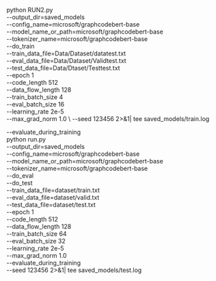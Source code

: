 python RUN2.py \
    --output_dir=saved_models \
    --config_name=microsoft/graphcodebert-base \
    --model_name_or_path=microsoft/graphcodebert-base \
    --tokenizer_name=microsoft/graphcodebert-base \
    --do_train \
    --train_data_file=Data/Dataset/datatest.txt \
    --eval_data_file=Data/Dataset/Validtest.txt \
    --test_data_file=Data/Dtaset/Testtest.txt \
    --epoch 1 \
    --code_length 512 \
    --data_flow_length 128 \
    --train_batch_size 4 \
    --eval_batch_size 16 \
    --learning_rate 2e-5 \
    --max_grad_norm 1.0 \ 
    --seed 123456 2>&1| tee saved_models/train.log

    
--evaluate_during_training \
python run.py \
    --output_dir=saved_models \
    --config_name=microsoft/graphcodebert-base \
    --model_name_or_path=microsoft/graphcodebert-base \
    --tokenizer_name=microsoft/graphcodebert-base \
    --do_eval \
    --do_test \
    --train_data_file=dataset/train.txt \
    --eval_data_file=dataset/valid.txt \
    --test_data_file=dataset/test.txt \
    --epoch 1 \
    --code_length 512 \
    --data_flow_length 128 \
    --train_batch_size 64 \
    --eval_batch_size 32 \
    --learning_rate 2e-5 \
    --max_grad_norm 1.0 \
    --evaluate_during_training \
    --seed 123456 2>&1| tee saved_models/test.log




